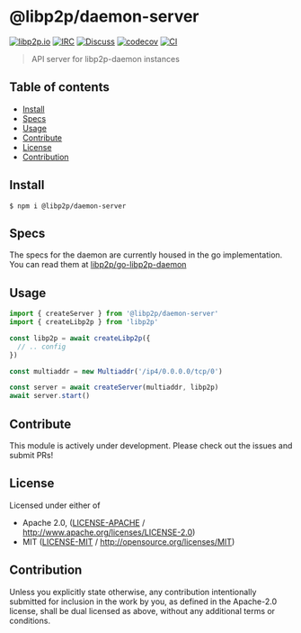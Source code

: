 # @libp2p/daemon-server <!-- omit in toc -->

[![libp2p.io](https://img.shields.io/badge/project-libp2p-yellow.svg?style=flat-square)](http://libp2p.io/)
[![IRC](https://img.shields.io/badge/freenode-%23libp2p-yellow.svg?style=flat-square)](http://webchat.freenode.net/?channels=%23libp2p)
[![Discuss](https://img.shields.io/discourse/https/discuss.libp2p.io/posts.svg?style=flat-square)](https://discuss.libp2p.io)
[![codecov](https://img.shields.io/codecov/c/github/libp2p/js-libp2p-daemon.svg?style=flat-square)](https://codecov.io/gh/libp2p/js-libp2p-daemon)
[![CI](https://img.shields.io/github/workflow/status/libp2p/js-libp2p-interfaces/test%20&%20maybe%20release/master?style=flat-square)](https://github.com/libp2p/js-libp2p-daemon/actions/workflows/js-test-and-release.yml)

> API server for libp2p-daemon instances

## Table of contents <!-- omit in toc -->

- [Install](#install)
- [Specs](#specs)
- [Usage](#usage)
- [Contribute](#contribute)
- [License](#license)
- [Contribution](#contribution)

## Install

```console
$ npm i @libp2p/daemon-server
```

## Specs

The specs for the daemon are currently housed in the go implementation. You can read them at [libp2p/go-libp2p-daemon](https://github.com/libp2p/go-libp2p-daemon/blob/master/specs/README.md)

## Usage

```js
import { createServer } from '@libp2p/daemon-server'
import { createLibp2p } from 'libp2p'

const libp2p = await createLibp2p({
  // .. config
})

const multiaddr = new Multiaddr('/ip4/0.0.0.0/tcp/0')

const server = await createServer(multiaddr, libp2p)
await server.start()
```

## Contribute

This module is actively under development. Please check out the issues and submit PRs!

## License

Licensed under either of

- Apache 2.0, ([LICENSE-APACHE](LICENSE-APACHE) / <http://www.apache.org/licenses/LICENSE-2.0>)
- MIT ([LICENSE-MIT](LICENSE-MIT) / <http://opensource.org/licenses/MIT>)

## Contribution

Unless you explicitly state otherwise, any contribution intentionally submitted for inclusion in the work by you, as defined in the Apache-2.0 license, shall be dual licensed as above, without any additional terms or conditions.
